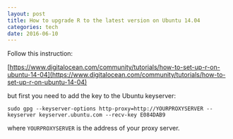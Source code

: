 ```yaml
---
layout: post
title: How to upgrade R to the latest version on Ubuntu 14.04
categories: tech
date: 2016-06-10
---
```


Follow this instruction:

[https://www.digitalocean.com/community/tutorials/how-to-set-up-r-on-ubuntu-14-04](https://www.digitalocean.com/community/tutorials/how-to-set-up-r-on-ubuntu-14-04)

but first you need to add the key to the Ubuntu keyserver:

    sudo gpg --keyserver-options http-proxy=http://YOURPROXYSERVER --keyserver keyserver.ubuntu.com --recv-key E084DAB9

where `YOURPROXYSERVER` is the address of your proxy server.


 